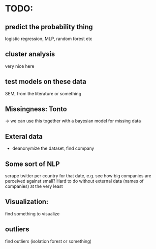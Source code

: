 # TODO: 

## predict the probability thing
logistic regression, MLP, random forest etc

## cluster analysis
very nice here

## test models on these data
SEM, from the literature or something

## Missingness: Tonto
-> we can use this together with a bayesian model for missing data

## Exteral data
- deanonymize the dataset, find company

## Some sort of NLP
scrape twitter per country for that date,
e.g. see how big companies are perceived against small? Hard to do without external data (names of companies) at the very least

## Visualization:
find something to visualize

## outliers
find outliers (isolation forest or something)